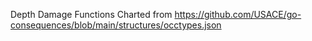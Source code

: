 Depth Damage Functions Charted from https://github.com/USACE/go-consequences/blob/main/structures/occtypes.json
